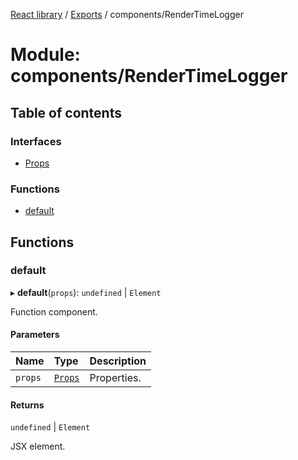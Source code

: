 [React library](../index.md) / [Exports](../modules.md) / components/RenderTimeLogger

# Module: components/RenderTimeLogger

## Table of contents

### Interfaces

- [Props](../interfaces/components_RenderTimeLogger.Props.md)

### Functions

- [default](components_RenderTimeLogger.md#default)

## Functions

### default

▸ **default**(`props`): `undefined` \| `Element`

Function component.

#### Parameters

| Name | Type | Description |
| :------ | :------ | :------ |
| `props` | [`Props`](../interfaces/components_RenderTimeLogger.Props.md) | Properties. |

#### Returns

`undefined` \| `Element`

JSX element.
